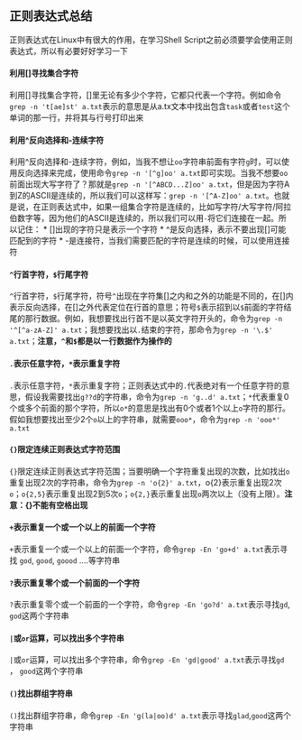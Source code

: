 ## 正则表达式总结

正则表达式在Linux中有很大的作用，在学习Shell Script之前必须要学会使用正则表达式，所以有必要好好学习一下

#### 利用[]寻找集合字符

利用[]寻找集合字符，[]里无论有多少个字符，它都只代表一个字符。例如命令`grep -n 't[ae]st' a.txt`表示的意思是从a.tx文本中找出包含`task`或者`test`这个单词的那一行，并将其与行号打印出来

#### 利用^反向选择和-连续字符

利用^反向选择和-连续字符，例如，当我不想让`oo`字符串前面有字符`g`时，可以使用反向选择来完成，使用命令`grep -n '[^g]oo' a.txt`即可实现。当我不想要`oo`前面出现大写字符了？那就是`grep -n '[^ABCD...Z]oo' a.txt`，但是因为字符A到Z的ASCII是连续的，所以我们可以这样写：`grep -n '[^A-Z]oo' a.txt`。也就是说，在正则表达式中，如果一组集合字符是连续的，比如写字符/大写字符/阿拉伯数字等，因为他们的ASCII是连续的，所以我们可以用`-`将它们连接在一起。所以记住：
    * []出现的字符只是表示一个字符
    * ^是反向选择，表示不要出现[]可能匹配到的字符
    * -是连接符，当我们需要匹配的字符是连续的时候，可以使用连接符

#### `^`行首字符，`$`行尾字符

`^`行首字符，`$`行尾字符，符号`^`出现在字符集[]之内和之外的功能是不同的，在[]内表示反向选择，在[]之外代表定位在行首的意思；符号`$`表示招到以`$`前面的字符结尾的那行数据。例如，我想要找出行首不是以英文字符开头的，命令为`grep -n '^[^a-zA-Z]' a.txt`；我想要找出以`.`结束的字符，那命令为`grep -n '\.$' a.txt`；**注意，`^`和`$`都是以一行数据作为操作的**

#### `.`表示任意字符，`*`表示重复字符

`.`表示任意字符，`*`表示重复字符；正则表达式中的`.`代表绝对有一个任意字符的意思，假设我需要找出`g??d`的字符串，命令为`grep -n 'g..d' a.txt`；`*`代表重复0个或多个前面的那个字符，所以`o*`的意思是找出有0个或者1个以上`o`字符的那行。假如我想要找出至少2个`o`以上的字符串，就需要`ooo*`，命令为`grep -n 'ooo*' a.txt`

#### `{}`限定连续正则表达式字符范围

`{}`限定连续正则表达式字符范围；当要明确一个字符重复出现的次数，比如找出`o`重复出现2次的字符串，命令为`grep -n 'o{2}' a.txt`，o{2}表示重复出现2次`o`；`o{2,5}`表示重复出现2到5次`o`；`o{2,}`表示重复出现`o`两次以上（没有上限）。**注意：{}不能有空格出现**

#### `+`表示重复一个或一个以上的前面一个字符

`+`表示重复一个或一个以上的前面一个字符，命令`grep -En 'go+d' a.txt`表示寻找
`god`, `good`, `goood` ....等字符串

#### `?`表示重复零个或一个前面的一个字符

`?`表示重复零个或一个前面的一个字符，命令`grep -En 'go?d' a.txt`表示寻找`gd`,
`god`这两个字符串

#### `|`或`or`运算，可以找出多个字符串

`|`或`or`运算，可以找出多个字符串，命令`grep -En 'gd|good' a.txt`表示寻找`gd`
， `good`这两个字符串

#### `()`找出群组字符串

`()`找出群组字符串，命令`grep -En 'g(la|oo)d' a.txt`表示寻找`glad`,`good`这两个字符串
